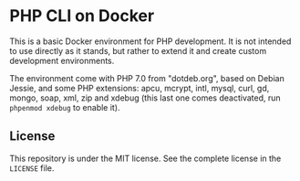 # PHP CLI on Docker

This is a basic Docker environment for PHP development.
It is not intended to use directly as it stands, but rather to extend it and create custom development environments.

The environment come with PHP 7.0 from "dotdeb.org", based on Debian Jessie, and some PHP extensions: apcu, mcrypt,
intl, mysql, curl, gd, mongo, soap, xml, zip and xdebug (this last one comes deactivated, run `phpenmod xdebug` to
enable it).

## License

This repository is under the MIT license. See the complete license in the `LICENSE` file.
